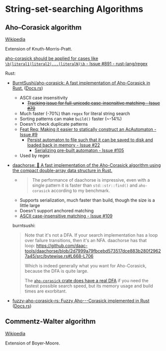 # String-set-searching Algorithms
## Aho–Corasick algorithm
[Wikipedia](https://en.wikipedia.org/wiki/Aho%E2%80%93Corasick_algorithm)

Extension of Knuth-Morris-Pratt.

[aho-corasick should be applied for cases like `\b(literal1|literal2|...|literalN)\b` - Issue #891 - rust-lang/regex](https://github.com/rust-lang/regex/issues/891)

Rust:
- [BurntSushi/aho-corasick: A fast implementation of Aho-Corasick in Rust.](https://github.com/BurntSushi/aho-corasick) ([Docs.rs](https://docs.rs/aho-corasick/latest/aho_corasick/))
  - ASCII case insensitivity
    - ~~[Tracking issue for full-unicode case-insensitive matching - Issue #70](https://github.com/BurntSushi/aho-corasick/issues/70)~~
  - Much faster (-70%) than `regex` for literal string search
  - Sorting patterns can make `build()` faster (~-14%)
  - Doesn't check duplicate patterns
  - [Feat Req: Making it easier to statically construct an AcAutomaton - Issue #9](https://github.com/BurntSushi/aho-corasick/issues/9)
    - [Persist automaton to file such that it can be saved to disk and loaded back in memory - Issue #22](https://github.com/BurntSushi/aho-corasick/issues/22)
      - [Serializing pre-built automaton - Issue #105](https://github.com/BurntSushi/aho-corasick/issues/105)
  - Used by regex
- [daachorse: 🐎 A fast implementation of the Aho-Corasick algorithm using the compact double-array data structure in Rust.](https://github.com/daac-tools/daachorse)
  - > The performance of daachorse is impressive, even with a single pattern it is faster than `std::str::find()` and `aho-corasick` according to my benchmark.
  - Supports serialization, much faster than build, though the size is a little large
  - Doesn't support anchored matching
  - [ASCII case-insensitive matching - Issue #109](https://github.com/daac-tools/daachorse/issues/109)

  burntsushi:
  > Note that it's not a DFA. If your search implementation has a loop over failure transitions, then it's an NFA. daachorse has that loop: <https://github.com/daac-tools/daachorse/blob/2d7999a79fbcebd573517dce883b280f29627a45/src/bytewise.rs#L668-L706>
  > 
  > Which is indeed generally what you want for Aho-Corasick, because the DFA is quite large.
  > 
  > The [`aho-corasick` crate does have a real DFA](https://docs.rs/aho-corasick/latest/aho_corasick/dfa/struct.DFA.html) if you need the fastest possible search speed, but its memory usage and build times are exorbitant.
- [fuzzy-aho-corasick-rs: Fuzzy Aho---Corasick implemented in Rust](https://github.com/kakserpom/fuzzy-aho-corasick-rs) ([Docs.rs](https://docs.rs/fuzzy-aho-corasick/latest/fuzzy_aho_corasick/))

## Commentz-Walter algorithm
[Wikipedia](https://en.wikipedia.org/wiki/Commentz-Walter_algorithm)

Extension of Boyer-Moore.
